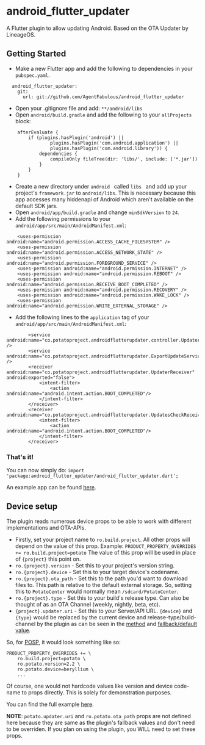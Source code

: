 
# android_flutter_updater

A Flutter plugin to allow updating Android. Based on the OTA Updater by LineageOS.

## Getting Started
- Make a new Flutter app and add the following to dependencies in your `pubspec.yaml`.
```
  android_flutter_updater:  
    git:
      url: git://github.com/AgentFabulous/android_flutter_updater
```
- Open your .gitignore file and add:
```**/android/libs```
- Open `android/build.gradle` and add the following to your `allProjects` block:
```
    afterEvaluate {
        if (plugins.hasPlugin('android') ||
                plugins.hasPlugin('com.android.application') ||
                plugins.hasPlugin('com.android.library')) {
            dependencies {
                compileOnly fileTree(dir: 'libs/', include: ['*.jar'])
            }
        }
    }
```
- Create a new directory under `android ` called `libs ` and add up your project's `framework.jar` to `android/libs`.
This is necessary because this app accesses many hiddenapi of Android which aren't available on the default SDK jars.
- Open `android/app/build.gradle` and change `minSdkVersion` to `24`.
- Add the following permissions to your `android/app/src/main/AndroidManifest.xml`:
```
    <uses-permission android:name="android.permission.ACCESS_CACHE_FILESYSTEM" />
    <uses-permission android:name="android.permission.ACCESS_NETWORK_STATE" />
    <uses-permission android:name="android.permission.FOREGROUND_SERVICE" />
    <uses-permission android:name="android.permission.INTERNET" />
    <uses-permission android:name="android.permission.REBOOT" />
    <uses-permission android:name="android.permission.RECEIVE_BOOT_COMPLETED" />
    <uses-permission android:name="android.permission.RECOVERY" />
    <uses-permission android:name="android.permission.WAKE_LOCK" />
    <uses-permission android:name="android.permission.WRITE_EXTERNAL_STORAGE" />
```
- Add the following lines to the `application` tag of your `android/app/src/main/AndroidManifest.xml`:
```
        <service android:name="co.potatoproject.androidflutterupdater.controller.UpdaterService" />
        <service android:name="co.potatoproject.androidflutterupdater.ExportUpdateService" />
        <receiver android:name="co.potatoproject.androidflutterupdater.UpdaterReceiver" android:exported="false">
            <intent-filter>
                <action android:name="android.intent.action.BOOT_COMPLETED"/>
            </intent-filter>
        </receiver>
        <receiver android:name="co.potatoproject.androidflutterupdater.UpdatesCheckReceiver">
            <intent-filter>
                <action android:name="android.intent.action.BOOT_COMPLETED"/>
            </intent-filter>
        </receiver>
```
  
### That's it!
You can now simply do:
```import 'package:android_flutter_updater/android_flutter_updater.dart';```

An example app can be found [here](https://github.com/AgentFabulous/PotatoCenter).

## Device setup
The plugin reads numerous device props to be able to work with different implementations and OTA-APIs.
- Firstly, set your project name to `ro.build.project`. All other props will depend on the value of this prop.
Example: ```PRODUCT_PROPERTY_OVERRIDES += ro.build.project=potato```
The value of this prop will be used in place of `{project}` this point on.
- `ro.{project}.version` - Set this to your project's version string.
- `ro.{project}.device` - Set this to your target device's codename.
- `ro.{project}.ota_path` - Set this to the path you'd want to download files to. This path is relative to the default external storage. So, setting this to `PotatoCenter` would normally mean `/sdcard/PotatoCenter`.
- `ro.{project}.type` - Set this to your build's release type. Can also be thought of as an OTA Channel (weekly, nightly, beta, etc).
- `{project}.updater.uri` - Set this to your Server/API URL. `{device}` and `{type}` would be replaced by the current device and release-type/build-channel by the plugin as can be seen in the [method](https://github.com/AgentFabulous/android_flutter_updater/blob/8aea74a45668dcb19cf0bd5231dc704f6d94f1e6/android/src/main/java/co/potatoproject/androidflutterupdater/misc/Utils.java#L152-L162) and [fallback/default value](https://github.com/AgentFabulous/android_flutter_updater/blob/8aea74a45668dcb19cf0bd5231dc704f6d94f1e6/android/src/main/res/values/strings.xml#L30).

So, for [POSP](https://github.com/PotatoProject), it would look something like so:
```
PRODUCT_PROPERTY_OVERRIDES += \
    ro.build.project=potato \
    ro.potato.version=2.2 \
    ro.potato.device=beryllium \
    ...
```
Of course, one would not hardcode values like version and device code-name to props directly. This is solely for demonstration purposes. 

You can find the full example [here](https://github.com/PotatoProject/vendor_potato/blob/baked-release/config/common.mk).

**NOTE**: `potato.updater.uri` and `ro.potato.ota_path` props are not defined here because they are same as the plugin's fallback values and don't need to be overriden. If you plan on using the plugin, you WILL need to set these props.

